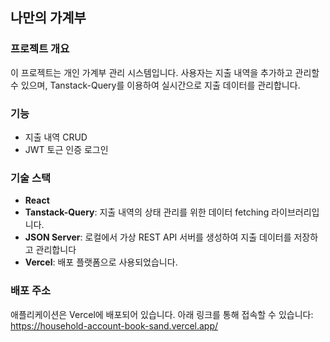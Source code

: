 ## 나만의 가계부

### 프로젝트 개요
이 프로젝트는 개인 가계부 관리 시스템입니다. 사용자는 지출 내역을 추가하고 관리할 수 있으며, Tanstack-Query를 이용하여 실시간으로 지출 데이터를 관리합니다.

### 기능
- 지출 내역 CRUD 
- JWT 토근 인증 로그인

### 기술 스택
- **React**
- **Tanstack-Query**: 지출 내역의 상태 관리를 위한 데이터 fetching 라이브러리입니다.
- **JSON Server**: 로컬에서 가상 REST API 서버를 생성하여 지출 데이터를 저장하고 관리합니다
- **Vercel**: 배포 플랫폼으로 사용되었습니다.
  
### 배포 주소
애플리케이션은 Vercel에 배포되어 있습니다. 아래 링크를 통해 접속할 수 있습니다:
https://household-account-book-sand.vercel.app/
